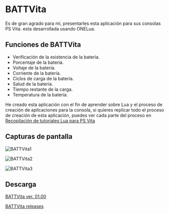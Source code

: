 # BATTVita

Es de gran agrado para mi, presentarles esta aplicación para sus consolas PS Vita. esta desarrollada usando ONELua.

## Funciones de BATTVita

- Verificación de la existencia de la batería.
- Porcentaje de la batería.
- Voltaje de la batería.
- Corriente de la batería.
- Ciclos de carga de la batería.
- Salud de la batería.
- Tiempo restante de la carga.
- Temperatura de la batería.

He creado esta aplicación con el fin de aprender sobre Lua y el proceso de creación de aplicaciones para la consola, si quieres replicar todo el proceso de creación de esta aplicación, puedes ver cada parte del proceso en [Recopilación de tutoriales Lua para PS Vita][l1]

## Capturas de pantalla

![BATTVita1][i1]

![BATTVita2][i2]

![BATTVita3][i3]

## Descarga

[BATTVita ver. 01.00][l2]

[BATTVita releases][l3]

<!-- lista de links -->

[l1]: https://kiryeelesion.blogspot.com.co/2018/04/recopilacion-de-tutoriales-lua-para-ps.html "Recopilación de tutoriales Lua para PS Vita"
[l2]: https://github.com/kiryeelesion/BATTVita/releases/download/v01.00/BATTVITA.vpk "BATTVita"
[l3]: https://github.com/kiryeelesion/BATTVita/releases "BATTVita releases"



<!-- lista de imágenes -->

[i1]: https://3.bp.blogspot.com/-p6iaKt7ZSUQ/WtQexJqNYRI/AAAAAAAAmb8/yp8oAROoW98wKZO0_YsibF4E7zp-2m8fACLcBGAs/s1600/00.png
[i2]: https://4.bp.blogspot.com/-7nitdP5u3xw/WtQe3s0IApI/AAAAAAAAmcA/t3aX0W_I_ws7AOFWlBT9gf27BoXNgSAjACLcBGAs/s1600/01.png
[i3]: https://1.bp.blogspot.com/-HuPQkw4CSOQ/WtQe73gjw9I/AAAAAAAAmcE/lagcXW7hVnMcIpWhHtLU5U9bHfSC5McrgCLcBGAs/s1600/02.png
